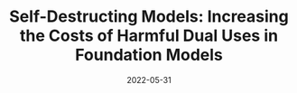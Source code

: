 ---
title: "Self-Destructing Models: Increasing the Costs of Harmful Dual Uses in
Foundation Models"
authors:
- Peter Henderson*
- Eric Mitchell*
- Christopher D. Manning
- Dan Jurafsky
- Chelsea Finn

date: "2022-05-31"

publication: "AAAI/ACM Conference on AI, Ethics, and Society"
links:
    pdf: https://dl.acm.org/doi/10.1145/3600211.3604690

---